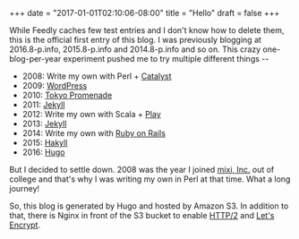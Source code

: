 +++
date = "2017-01-01T02:10:06-08:00"
title = "Hello"
draft = false
+++

While Feedly caches few test entries and I don't know how to delete them,
this is the official first entry of this blog.
I was previously blogging at 2016.8-p.info, 2015.8-p.info and 2014.8-p.info
and so on. This crazy one-blog-per-year experiment pushed me to try multiple different things --

- 2008: Write my own with Perl + [Catalyst](http://www.catalystframework.org/)
- 2009: [WordPress](https://wordpress.org/)
- 2010: [Tokyo Promenade](http://fallabs.com/tokyopromenade/)
- 2011: [Jekyll](http://jekyllrb.com/)
- 2012: Write my own with Scala + [Play](https://playframework.com/)
- 2013: [Jekyll](http://jekyllrb.com/)
- 2014: Write my own with [Ruby on Rails](http://rubyonrails.org/)
- 2015: [Hakyll](https://jaspervdj.be/hakyll/)
- 2016: [Hugo](http://gohugo.io/)

But I decided to settle down. 2008 was the year I joined [mixi, Inc.](http://mixi.co.jp/) out of college and that's why I was writing my own in Perl at that time. What a long journey!

So, this blog is generated by Hugo and hosted by Amazon S3. In addition to that, there is Nginx in front of the S3 bucket to enable [HTTP/2](https://tools.ietf.org/html/rfc7540) and [Let's Encrypt](https://letsencrypt.org/).
